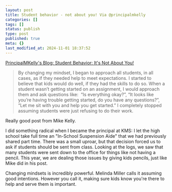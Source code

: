 ```yaml
---
layout: post
title: Student behavior - not about you! Via @principalmkelly
categories: []
tags: []
status: publish
type: post
published: true
meta: {}
last_modified_at: 2024-11-01 18:37:52
---
```


[PrincipalMKelly's Blog: Student Behavior: It's Not About You!](http://principalmkelly.blogspot.com/2015/12/student-behavior-its-not-about-you.html?m=1)


>By changing my mindset, I began to approach all students, in all cases, as if they needed help to meet expectations. I started to believe that kids would do well, if they had the skills to do so. When a student wasn’t getting started on an assignment, I would approach them and ask questions like:  “Is everything okay?”, “It looks like you’re having trouble getting started, do you have any questions?”, “Let me sit with you and help you get started.” I completely stopped assuming students were just refusing to do their work.



Really good post from Mike Kelly.


I did something radical when I became the principal at KMS: I let the high school take full time an "In-School Suspension Aide" that we had previously shared part time. There was a small uproar, but that decision forced us to ask if students should be sent from class. Looking at the logs, we saw that many students were sent down to the office for things like not having a pencil. This year, we are dealing those issues by giving kids pencils, just like Mike did in his post.


Changing mindsets is incredibly powerful. Melinda Miller calls it assuming good intentions. However you call it, making sure kids know you're there to help and serve them is important.

